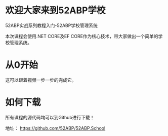 # 欢迎大家来到52ABP学校
52ABP实战系列教程入门-52ABP学校管理系统  

本次课程会使用.NET CORE及EF CORE作为核心技术，带大家做出一个简单的学校管理系统。



# 从0开始

这可以跟着视频一步一步的完成它。


# 如何下载

 所有课程的源代码均可以到Github进行下载！

 地址： https://github.com/52ABP/52ABP.School




